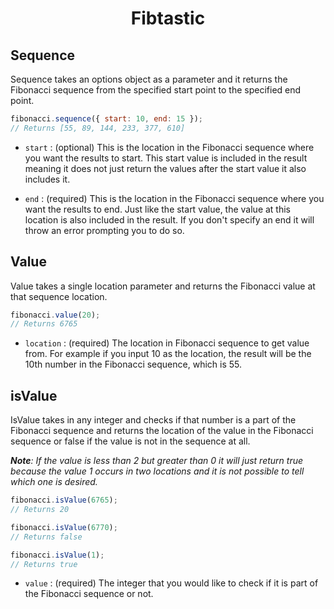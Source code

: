 <h1 style="text-align: center;">Fibtastic</h1>

## **Sequence**
Sequence takes an options object as a parameter and it returns the Fibonacci sequence from the specified start point to the specified end point.

```js
fibonacci.sequence({ start: 10, end: 15 });
// Returns [55, 89, 144, 233, 377, 610]
```

- ```start``` : (optional) This is the location in the Fibonacci sequence where you want the results to start. This start value is included in the result meaning it does not just return the values after the start value it also includes it.

- ```end``` : (required) This is the location in the Fibonacci sequence where you want the results to end. Just like the start value, the value at this location is also included in the result. If you don't specify an end it will throw an error prompting you to do so.

## **Value**
Value takes a single location parameter and returns the Fibonacci value at that sequence location.

```js
fibonacci.value(20);
// Returns 6765
```

- ```location``` : (required) The location in Fibonacci sequence to get value from. For example if you input 10 as the location, the result will be the 10th number in the Fibonacci sequence, which is 55.

## **isValue**
IsValue takes in any integer and checks if that number is a part of the Fibonacci sequence and returns the location of the value in the Fibonacci sequence or false if the value is not in the sequence at all.

_**Note**: If the value is less than 2 but greater than 0 it will just return true because the value 1 occurs in two locations and it is not possible to tell which one is desired._

```js
fibonacci.isValue(6765);
// Returns 20
```

```js
fibonacci.isValue(6770);
// Returns false
```

```js
fibonacci.isValue(1);
// Returns true
```

- ```value``` : (required) The integer that you would like to check if it is part of the Fibonacci sequence or not.